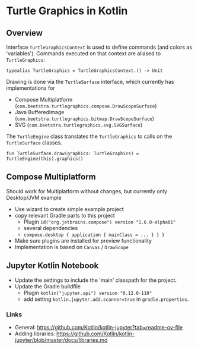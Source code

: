 # Turtle Graphics in Kotlin

## Overview

Interface `TurtleGraphicsContext` is used to define commands (and colors as 'variables').
Commands executed on that context are aliased to `TurtleGraphics`: 

    typealias TurtleGraphics = TurtleGraphicsContext.() -> Unit

Drawing is done via the `TurtleSurface` interface, which currently has implementations for
* Compose Multiplatform (`com.beetstra.turtlegraphics.compose.DrawScopeSurface`)
* Java BufferedImage (`com.beetstra.turtlegraphics.bitmap.DrawScopeSurface`)
* SVG (`com.beetstra.turtlegraphics.svg.SVGSurface`)

The `TurtleEngine` class translates the `TurtleGraphics` to calls on the `TurtleSurface` classes.

    fun TurtleSurface.draw(graphics: TurtleGraphics) = TurtleEngine(this).graphics()

## Compose Multiplatform

Should work for Multiplatform without changes, but currently only Desktop/JVM example
* Use wizard to create simple example project
* copy relevant Gradle parts to this project
  * Plugin `id("org.jetbrains.compose") version "1.6.0-alpha01"`
  * several dependencies
  * `compose.desktop { application { mainClass = ... } } }`
* Make sure plugins are installed for preview functionality
* Implementation is based on `Canvas` / `DrawScope`

## Jupyter Kotlin Notebook

* Update the settings to include the 'main' classpath for the project.
* Update the Gradle buildfile
  * Plugin `kotlin("jupyter.api") version "0.12.0-110"`
  * add setting `kotlin.jupyter.add.scanner=true` in `gradle.properties`.

### Links
* General: https://github.com/Kotlin/kotlin-jupyter?tab=readme-ov-file
* Adding libraries: https://github.com/Kotlin/kotlin-jupyter/blob/master/docs/libraries.md

